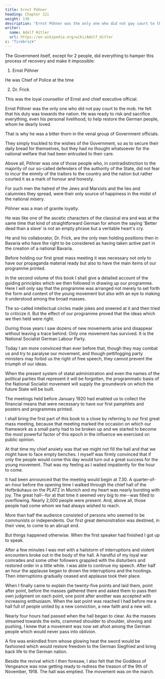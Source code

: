 ```yaml
---
title: Ernst Pöhner
heading: Chapter 12i
weight: 130
description: "Ernst Pöhner was the only one who did not pay court to the mob"
writer:
  name: Adolf Hitler
  url: https://en.wikipedia.org/wiki/Adolf_Hitler
c: "firebrick"
---
```



The Government itself, except for 2 people, did everything to hamper this process of recovery and make it impossible:

1. Ernst Pöhner

He was Chief of Police at the time

2. Dr. Frick

This was the loyal counsellor of Ernst and chief executive official.

<!-- These were the only men among the higher officials who had the courage to place the interests of their country before their own interests in holding on to their jobs.  -->


Ernst Pöhner was the only one who did not pay court to the mob. He felt that his duty was towards the nation. He was ready to risk and sacrifice everything, even his personal livelihood, to help restore the German people, whom he dearly loved. 

That is why he was a bitter thorn in the venal group of Government officials. 

<!-- It was not the
interests of the nation or the necessity of a national revival that inspired or directed their conduct.  -->

They simply truckled to the wishes of the Government, so as to secure their daily bread for themselves, but they had no thought whatsoever for the national welfare that had been entrusted to their care.

Above all, Pöhner was one of those people who, in contradistinction to the majority of our so-called defenders of the authority of the State, did not fear to incur the enmity of the traitors to the country and the nation but rather courted it as a mark of honour and honesty. 

For such men the hatred of the Jews and Marxists and the lies and calumnies they spread, were their only source of happiness in the midst of the national misery. 

Pöhner was a man of granite loyalty.

He was like one of the ascetic characters of the classical era and was at the same time that kind of straightforward German for whom the saying 'Better dead than a slave' is not an empty phrase but a veritable heart's cry. 

He and his collaborator, Dr. Frick, are the only men holding positions then in Bavaria who have the right to be considered as having taken active part in the creation of a national Bavaria.

Before holding our first great mass meeting it was necessary not only to have our propaganda material ready but also to have the main items of our programme printed.  

In the second volume of this book I shall give a detailed account of the guiding principles which we then followed in drawing up our programme. Here I will only say that the programme was arranged not merely to set forth the form and content of the young movement but also with an eye to making it understood among the broad
masses. 

The so-called intellectual circles made jokes and sneered at it and then tried to criticize it. But the effect of our programme proved that the ideas which we then held were right.

During those years I saw dozens of new movements arise and disappear without leaving a trace behind. Only one movement has survived. It is the National Socialist German Labour Party. 

Today I am more convinced than ever before that, though they may combat us and try to paralyse our movement, and though pettifogging party ministers may forbid us the right of free speech, they cannot prevent the triumph of our ideas. 

When the present system of statal administration and even the names of the political parties that represent it will be forgotten, the programmatic basis of the National Socialist movement will supply the groundwork on which the future State will be built.

The meetings held before January 1920 had enabled us to collect the financial means that were necessary to have our first pamphlets and posters and programmes printed.

I shall bring the first part of this book to a close by referring to our first great mass meeting, because that meeting marked the occasion on which our framework as a small party had to be broken up and we started to become the most powerful factor of this epoch in the influence we exercised on public opinion. 

At that time my chief anxiety was that we might not fill the hall and that we might have to face empty benches. I myself was firmly convinced that if only the people would come this day would turn out a great success for the young movement. That was my feeling as I waited impatiently for the hour to come.

It had been announced that the meeting would begin at 7.30. A quarter-of-an-hour before the opening time I walked through the chief hall of the Hofbräuhaus on the PLATZ in Munich and my heart was nearly bursting with joy. The great hall--for at that time it seemed very big to me--was filled to overflowing. Nearly 2,000 people were present. And, above all, those people had come whom we had always wished to reach.

More than half the audience consisted of persons who seemed to be communists or independents. Our first great demonstration was destined, in their view, to come to an abrupt end.

But things happened otherwise. When the first speaker had finished I got up to speak.

After a few minutes I was met with a hailstorm of interruptions and violent encounters broke out in the body of the hall. A handful of my loyal war comrades and some other  followers grappled with the disturbers and restored order in a little while. I was able to continue my speech. After half an hour the applause began to drown the interruptions and the hootings. Then interruptions gradually ceased and applause took their place.

When I finally came to explain the twenty-five points and laid them, point after point, before the masses gathered there and asked them to pass their own judgment on each point, one point after another was accepted with increasing enthusiasm. When the last point was reached I had before me a hall full of people united by a new conviction, a new faith and a new will.

Nearly four hours had passed when the hall began to clear. As the masses streamed towards the exits, crammed shoulder to shoulder, shoving and pushing, I knew that a movement was now set afoot among the German people which would never pass into oblivion.

A fire was enkindled from whose glowing heat the sword would be fashioned which would restore freedom to the German Siegfried and bring back life to the German nation.

Beside the revival which I then foresaw, I also felt that the Goddess of Vengeance was now getting ready to redress the treason of the 9th of November, 1918. The hall was emptied. The movement was on the march. 


